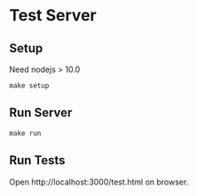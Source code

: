 # Test Server

## Setup

Need nodejs > 10.0

```
make setup
```

## Run Server

```
make run
```

## Run Tests

Open http://localhost:3000/test.html on browser.
